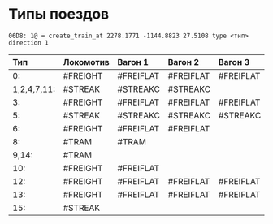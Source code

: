 # Типы поездов

```text
06D8: 1@ = create_train_at 2278.1771 -1144.8823 27.5108 type <тип> direction 1
```

| Тип | Локомотив | Вагон 1 | Вагон 2 | Вагон 3 | Вагон 4 | Вагон 5 |
| :--- | :--- | :--- | :--- | :--- | :--- | :--- |
| 0: | \#FREIGHT | \#FREIFLAT | \#FREIFLAT | \#FREIFLAT | \#FREIFLAT |  |
| 1,2,4,7,11: | \#STREAK | \#STREAKC | \#STREAKC |  |  |  |
| 3: | \#FREIGHT | \#FREIFLAT | \#FREIFLAT | \#FREIFLAT |  |  |
| 5: | \#STREAK | \#STREAKC | \#STREAKC | \#STREAKC |  |  |
| 6: | \#FREIGHT | \#FREIFLAT | \#FREIFLAT |  |  |  |
| 8: | \#TRAM | \#TRAM |  |  |  |  |
| 9,14: | \#TRAM |  |  |  |  |  |
| 10: | \#FREIGHT | \#FREIFLAT |  |  |  |  |
| 12: | \#FREIGHT | \#FREIFLAT | \#FREIFLAT | \#FREIFLAT | \#FREIGHT |  |
| 13: | \#FREIGHT | \#FREIFLAT | \#FREIFLAT | \#FREIFLAT | \#FREIFLAT | \#FREIFLAT |
| 15: | \#STREAK |  |  |  |  |  |

